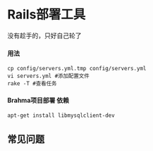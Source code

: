 Rails部署工具
======

没有趁手的，只好自己轮了

#### 用法
    cp config/servers.yml.tmp config/servers.yml
    vi servers.yml #添加配置文件
    rake -T #查看任务

#### Brahma项目部署 依赖
    apt-get install libmysqlclient-dev

## 常见问题


